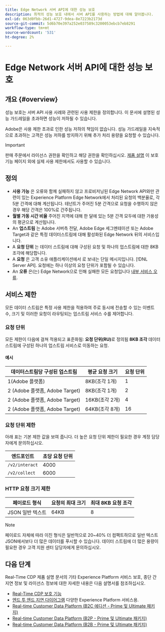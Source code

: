 ```yaml
---
title: Edge Network 서버 API에 대한 성능 보호
description: 최적의 성능 보호 내에서 서버 API를 사용하는 방법에 대해 알아봅니다.
exl-id: 063d0fbb-26d1-4727-9dea-8e7223b2173d
source-git-commit: 5d6b70e397a252e037589c3200053ebcb7eb8291
workflow-type: tm+mt
source-wordcount: '531'
ht-degree: 2%

---
```



# Edge Network 서버 API에 대한 성능 보호

## 개요 {#overview}

성능 보호는 서버 API 사용 사례와 관련된 사용 제한을 정의합니다. 이 문서에 설명된 성능 가드레일을 초과하면 성능이 저하될 수 있습니다.

Adobe은 사용 제한 초과로 인한 성능 저하의 책임이 없습니다. 성능 가드레일을 지속적으로 초과하는 고객은 성능 저하를 방지하기 위해 추가 처리 용량을 요청할 수 있습니다.

>[!IMPORTANT]
>
>판매 주문에서 라이선스 권한을 확인하고 해당 권한을 확인하십시오. [제품 설명](https://helpx.adobe.com/legal/product-descriptions.html) 이 보호 기능 페이지 외에 실제 사용 제한에서도 사용할 수 있습니다.

## 정의

* **사용 가능** 은 오류와 함께 실패하지 않고 프로비저닝된 Edge Network API와만 관련이 있는 Experience Platform Edge Network에서 처리된 요청의 백분율로, 각 5분 간격에 대해 계산됩니다. 테넌트가 주어진 5분 간격으로 요청을 수행하지 않은 경우 해당 간격은 100%로 간주됩니다.
* **월별 가동 시간 비율** 주어진 지역에 대해 한 달에 있는 5분 간격 모두에 대한 가용성의 평균으로 계산됩니다.
* An **업스트림** 는 Adobe 서버측 전달, Adobe Edge 세그멘테이션 또는 Adobe Target과 같은 특정 데이터스트림에 대해 활성화된 Edge Network 뒤의 서비스입니다.
* A **요청 단위** 는 데이터 스트림에 대해 구성된 요청 및 하나의 업스트림에 대한 8KB 조각에 해당합니다.
* A **요청** 은 고객 소유 애플리케이션에서 로 보내는 단일 메시지입니다. [!DNL Server API]. 요청에는 하나 이상의 요청 단위가 포함될 수 있습니다.
* An **오류** 은(는) Edge Network으로 인해 실패한 모든 요청입니다 [내부 서비스 오류](error-handling.md).

## 서비스 제한

모든 데이터 스트림은 특정 사용 제한을 적용하여 주로 동시에 전송할 수 있는 이벤트 수, 크기 및 이러한 요청이 라우팅되는 업스트림 서비스 수를 제어합니다.

### 요청 단위

모든 제한이 다음에 걸쳐 적용되고 표준화됨: **요청 단위(RU)**&#x200B;로 정의됨 **8KB 조각** 데이터 스트림에 구성된 하나의 업스트림 서비스로 이동하는 요청.

#### 예시

| 데이터스트림당 구성된 업스트림 | 평균 요청 크기 | 요청 단위 |
| --- | --- | --- |
| 1(Adobe 플랫폼) | 8KB(조각 1개) | 1 |
| 2 (Adobe 플랫폼, Adobe Target) | 8KB(조각 1개) | 2 |
| 2 (Adobe 플랫폼, Adobe Target) | 16KB(조각 2개) | 4 |
| 2 (Adobe 플랫폼, Adobe Target) | 64KB(조각 8개) | 16 |

### 요청 단위 제한

아래 표는 기본 제한 값을 보여 줍니다. 더 높은 요청 단위 제한이 필요한 경우 계정 담당자에게 문의하십시오.

| 엔드포인트 | 초당 요청 단위 |
| --- | --- |
| `/v2/interact` | 4000 |
| `/v2/collect` | 6000 |


### HTTP 요청 크기 제한

| 페이로드 형식 | 요청의 최대 크기 | 최대 8KB 요청 조각 |
| --- | --- | --- |
| JSON 일반 텍스트 | 64KB | 8 |


>[!NOTE]
>
>페이로드 자체에 따라 이진 형식은 일반적으로 20~40% 더 컴팩트하므로 일반 텍스트 JSON에서보다 더 많은 데이터를 푸시할 수 있습니다. 데이터 스트림에 더 많은 용량이 필요한 경우 고객 지원 센터 담당자에게 문의하십시오.

## 다음 단계

Real-Time CDP 제품 설명 문서의 기타 Experience Platform 서비스 보호, 종단 간 지연 정보 및 라이선스 정보에 대한 자세한 내용은 다음 설명서를 참조하십시오.

* [Real-Time CDP 보호 기능](/help/rtcdp/guardrails/overview.md)
* [엔드 투 엔드 지연 다이어그램](https://experienceleague.adobe.com/docs/blueprints-learn/architecture/architecture-overview/deployment/guardrails.html?lang=en#end-to-end-latency-diagrams) 다양한 Experience Platform 서비스용.
* [Real-time Customer Data Platform (B2C 에디션 - Prime 및 Ultimate 패키지)](https://helpx.adobe.com/legal/product-descriptions/real-time-customer-data-platform-b2c-edition-prime-and-ultimate-packages.html)
* [Real-time Customer Data Platform (B2P - Prime 및 Ultimate 패키지)](https://helpx.adobe.com/legal/product-descriptions/real-time-customer-data-platform-b2p-edition-prime-and-ultimate-packages.html)
* [Real-time Customer Data Platform (B2B - Prime 및 Ultimate 패키지)](https://helpx.adobe.com/legal/product-descriptions/real-time-customer-data-platform-b2b-edition-prime-and-ultimate-packages.html)
